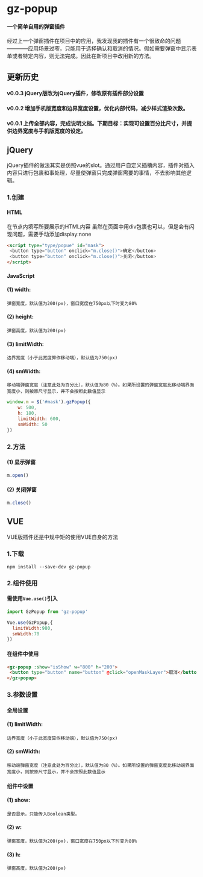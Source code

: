 # gz-popup
#### 一个简单自用的弹窗插件
经过上一个弹窗插件在项目中的应用，我发现我的插件有一个很致命的问题————应用场景过窄，只能用于选择确认和取消的情况。假如需要弹窗中显示表单或者特定内容，则无法完成。因此在新项目中改用新的方法。
## 更新历史
#### v0.0.3 jQuery版改为jQuery插件，修改原有插件部分设置
#### v0.0.2 增加手机版宽度和边界宽度设置，优化内部代码，减少样式渲染次数。
#### v0.0.1 上传全部内容，完成说明文档。下期目标：实现可设置百分比尺寸，并提供边界宽度与手机版宽度的设定。
## jQuery
jQuery插件的做法其实是仿照vue的slot。通过用户自定义插槽内容，插件对插入内容只进行包裹和事处理，尽量使弹窗只完成弹窗需要的事情，不去影响其他逻辑。
### 1.创建
#### HTML
在节点内填写所要展示的HTML内容
虽然在页面中用div包裹也可以，但是会有闪现问题，需要手动添加display:none
```html
<script type="type/popue" id="mask">
 <button type="button" onclick="m.close()">确定</button>
 <button type="button" onclick="m.close()">关闭</button>
</script>
```
#### JavaScript
#### (1) width: 
	弹窗宽度，默认值为200(px)，窗口宽度在750px以下时变为80%
#### (2) height: 
	弹窗高度，默认值为200(px)
#### (3) limitWidth: 
	边界宽度（小于此宽度算作移动端），默认值为750(px)
#### (4) smWidth: 
	移动端弹窗宽度（注意此处为百分比），默认值为80（%）。如果所设置的弹窗宽度比移动端界面宽度小，则按原尺寸显示，并不会按照此数值显示
```javascript
window.m = $('#mask').gzPopup({
	w: 500,
	h: 180,
	limitWidth: 600,
	smWidth: 50
})
```
### 2.方法
#### (1) 显示弹窗
```javascript
m.open()
```
#### (2) 关闭弹窗
```javascript
m.close()
```
## VUE
VUE版插件还是中规中矩的使用VUE自身的方法
### 1.下载
```npm
npm install --save-dev gz-popup
```
### 2.组件使用
#### 需使用```Vue.use()```引入
```javascript
import GzPopup from 'gz-popup'

Vue.use(GzPopup,{
  limitWidth:980,
  smWidth:70
})
```
#### 在组件中使用 
```html
<gz-popup :show="isShow" w="800" h="200">
 <button type="button" name="button" @click="openMaskLayer">取消</button>
</gz-popup>
```
### 3.参数设置
#### 全局设置
#### (1) limitWidth: 
	边界宽度（小于此宽度算作移动端），默认值为750(px)
#### (2) smWidth: 
	移动端弹窗宽度（注意此处为百分比），默认值为80（%）。如果所设置的弹窗宽度比移动端界面宽度小，则按原尺寸显示，并不会按照此数值显示
#### 组件中设置
#### (1) show: 
	是否显示，只能传入Boolean类型。
#### (2) w: 
	弹窗宽度，默认值为200(px)，窗口宽度在750px以下时变为80%
#### (3) h: 
	弹窗高度，默认值为200(px)

